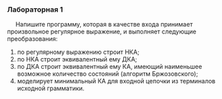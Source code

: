 ### Лабораторная 1
&nbsp;&nbsp;&nbsp;&nbsp;&nbsp;Напишите программу, которая в качестве входа принимает произвольное регулярное выражение, и выполняет
следующие преобразования:  
1) по регулярному выражению строит НКА;
2) по НКА строит эквивалентный ему ДКА;
3) по ДКА строит эквивалентный ему КА, имеющий наименьшее возможное количество состояний (алгоритм Бржозовского);
4) моделирует минимальный КА для входной цепочки из терминалов исходной грамматики.

